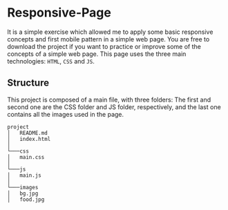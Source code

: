 # Responsive-Page

It is a simple exercise which allowed me to apply some basic responsive concepts and first mobile pattern in a simple web page. You are free to download the project if you want to practice or improve some of the concepts of a simple web page. This page uses the three main technologies: `HTML`, `CSS` and `JS`.

## Structure
This project is composed of a main file, with three folders: The first and second one are the CSS folder and JS folder, respectively, and the last one contains all the images used in the page.
```
project
│   README.md
│   index.html    
│
└───css
│   main.css
│   
└───js
│   main.js
│   
└───images
│   bg.jpg
│   food.jpg

```
